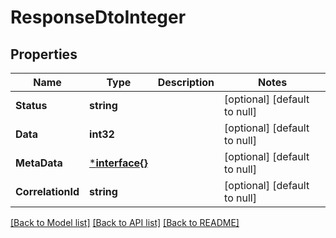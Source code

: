 # ResponseDtoInteger

## Properties
Name | Type | Description | Notes
------------ | ------------- | ------------- | -------------
**Status** | **string** |  | [optional] [default to null]
**Data** | **int32** |  | [optional] [default to null]
**MetaData** | [***interface{}**](interface{}.md) |  | [optional] [default to null]
**CorrelationId** | **string** |  | [optional] [default to null]

[[Back to Model list]](../README.md#documentation-for-models) [[Back to API list]](../README.md#documentation-for-api-endpoints) [[Back to README]](../README.md)

